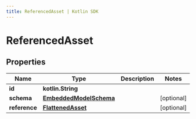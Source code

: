```yaml
---
title: ReferencedAsset | Kotlin SDK
---
```



# ReferencedAsset

## Properties
Name | Type | Description | Notes
------------ | ------------- | ------------- | -------------
**id** | **kotlin.String** |  | 
**schema** | [**EmbeddedModelSchema**](EmbeddedModelSchema) |  |  [optional]
**reference** | [**FlattenedAsset**](FlattenedAsset) |  |  [optional]



